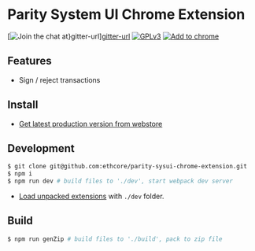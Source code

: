 # Parity System UI Chrome Extension

[![Join the chat at}[gitter-url]][gitter-image]][gitter-url]
[![GPLv3][license-image]][license-url]
[![Add to chrome][webstore-image]][webstore-url]

## Features
 - Sign / reject transactions

 ## Install
* [Get latest production version from webstore][webstore-url]

## Development
```bash
$ git clone git@github.com:ethcore/parity-sysui-chrome-extension.git
$ npm i
$ npm run dev # build files to './dev', start webpack dev server
```
* [Load unpacked extensions][dev-ext-help-url] with `./dev` folder.

## Build
```bash
$ npm run genZip # build files to './build', pack to zip file
```


[gitter-image]: https://badges.gitter.im/Join%20Chat.svg
[gitter-url]: https://gitter.im/ethcore/parity?utm_source=badge&utm_medium=badge&utm_campaign=pr-badge&utm_content=badge "https://gitter.im/ethcore/parity"
[license-image]: https://img.shields.io/badge/license-GPL%20v3-green.svg
[license-url]: http://www.gnu.org/licenses/gpl-3.0.en.html
[webstore-image]: https://img.shields.io/chrome-web-store/v/fgodinogimdopkigkcoelpfkbnpngalc.svg
[webstore-url]: https://chrome.google.com/webstore/detail/parity-signer-ui/fgodinogimdopkigkcoelpfkbnpngalc
[dev-ext-help-url]: https://developer.chrome.com/extensions/getstarted#unpacked